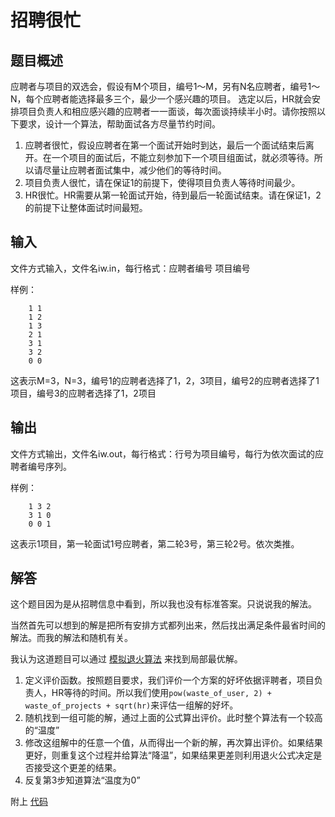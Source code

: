 # 招聘很忙

## 题目概述
应聘者与项目的双选会，假设有M个项目，编号1～M，另有N名应聘者，编号1～N，每个应聘者能选择最多三个，最少一个感兴趣的项目。
选定以后，HR就会安排项目负责人和相应感兴趣的应聘者一一面谈，每次面谈持续半小时。请你按照以下要求，设计一个算法，帮助面试各方尽量节约时间。

1. 应聘者很忙，假设应聘者在第一个面试开始时到达，最后一个面试结束后离开。在一个项目的面试后，不能立刻参加下一个项目组面试，就必须等待。所以请尽量让应聘者面试集中，减少他们的等待时间。
2. 项目负责人很忙，请在保证1的前提下，使得项目负责人等待时间最少。
3. HR很忙。HR需要从第一轮面试开始，待到最后一轮面试结束。请在保证1，2的前提下让整体面试时间最短。

## 输入
文件方式输入，文件名iw.in，每行格式：应聘者编号 项目编号

样例：
```
    1 1
    1 2
    1 3
    2 1
    3 1
    3 2
    0 0
```
这表示M=3，N=3，编号1的应聘者选择了1，2，3项目，编号2的应聘者选择了1项目，编号3的应聘者选择了1，2项目

## 输出
文件方式输出，文件名iw.out，每行格式：行号为项目编号，每行为依次面试的应聘者编号序列。

样例：
```
    1 3 2
    3 1 0
    0 0 1
```
这表示1项目，第一轮面试1号应聘者，第二轮3号，第三轮2号。依次类推。

## 解答
这个题目因为是从招聘信息中看到，所以我也没有标准答案。只说说我的解法。

当然首先可以想到的解是把所有安排方式都列出来，然后找出满足条件最省时间的解法。而我的解法和随机有关。

我认为这道题目可以通过 [模拟退火算法](http://zh.wikipedia.org/wiki/%E6%A8%A1%E6%8B%9F%E9%80%80%E7%81%AB) 来找到局部最优解。

1. 定义评价函数。按照题目要求，我们评价一个方案的好坏依据评聘者，项目负责人，HR等待的时间。所以我们使用`pow(waste_of_user, 2) + waste_of_projects + sqrt(hr)`来评估一组解的好坏。
2. 随机找到一组可能的解，通过上面的公式算出评价。此时整个算法有一个较高的“温度”
3. 修改这组解中的任意一个值，从而得出一个新的解，再次算出评价。如果结果更好，则重复这个过程并给算法“降温”，如果结果更差则利用退火公式决定是否接受这个更差的结果。
4. 反复第3步知道算法“温度为0”

附上 [代码](https://github.com/liangshan/InterviewPuzzle/blob/master/busy.py)
